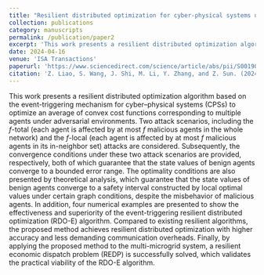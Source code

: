 ```yaml
---
title: "Resilient distributed optimization for cyber-physical systems under adversarial environments: an event-based method"
collection: publications
category: manuscripts
permalink: /publication/paper2
excerpt: 'This work presents a resilient distributed optimization algorithm based on the event-triggering mechanism for cyber–physical systems (CPSs) to optimize an average of convex cost functions corresponding to multiple agents under adversarial environments.'
date: 2024-04-16
venue: 'ISA Transactions'
paperurl: 'https://www.sciencedirect.com/science/article/abs/pii/S0019057824001721'
citation: 'Z. Liao, S. Wang, J. Shi, M. Li, Y. Zhang, and Z. Sun. (2024). &quot;Resilient distributed optimization for cyber-physical systems under adversarial environments: an event-based method.&quot; <i>ISA Transactions</i>. 149, 1-15.'
---
```


This work presents a resilient distributed optimization algorithm based on the event-triggering mechanism for cyber–physical systems (CPSs) to optimize an average of convex cost functions corresponding to multiple agents under adversarial environments. Two attack scenarios, including the *f*-total (each agent is affected by at most *f* malicious agents in the whole network) and the *f*-local (each agent is affected by at most *f* malicious agents in its in-neighbor set) attacks are considered. Subsequently, the convergence conditions under these two attack scenarios are provided, respectively, both of which guarantee that the state values of benign agents converge to a bounded error range. The optimality conditions are also presented by theoretical analysis, which guarantee that the state values of benign agents converge to a safety interval constructed by local optimal values under certain graph conditions, despite the misbehavior of malicious agents. In addition, four numerical examples are presented to show the effectiveness and superiority of the event-triggering resilient distributed optimization (RDO-E) algorithm. Compared to existing resilient algorithms, the proposed method achieves resilient distributed optimization with higher accuracy and less demanding communication overheads. Finally, by applying the proposed method to the multi-microgrid system, a resilient economic dispatch problem (REDP) is successfully solved, which validates the practical viability of the RDO-E algorithm.
